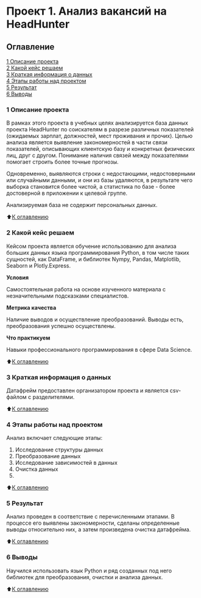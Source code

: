 # Проект 1. Анализ вакансий на HeadHunter 


## Оглавление
[1 Описание проекта](https://github.com/gleish/sf_ds/tree/main/project_1_hh/README.md/#1-Описание-проекта)  
[2 Какой кейс решаем](https://github.com/gleish/sf_ds/tree/main/project_1_hh/README.md/#2-Какой-кейс-решаем)  
[3 Краткая информация о данных](https://github.com/gleish/sf_ds/tree/main/project_1_hh/README.md/#3-Краткая-информация-о-данных)  
[4 Этапы работы над проектом](https://github.com/gleish/sf_ds/tree/main/project_1_hh/README.md/#4-Этапы-работы-над-проектом)  
[5 Результат](https://github.com/gleish/sf_ds/tree/main/project_1_hh/README.md/#5-Результат)  
[6 Выводы](https://github.com/gleish/sf_ds/tree/main/project_1_hh/README.md/#6-Выводы)  


### 1 Описание проекта

В рамках этого проекта в учебных целях анализируется база данных проекта HeadHunter по соискателям в разрезе различных показателей (ожидаемых зарплат, должностей, мест проживания и прочих). Целью анализа является выявление закономерностей в части связи показателей, описывающих клиентскую базу и конкретных физических лиц, друг с другом. Понимание наличия связей между показателями помогает строить более точные прогнозы.

Одновременно, выявляются строки с недостающими, недостоверными или случайными данными, и они из базы удаляются, в результате чего выборка становится более чистой, а статистика по базе - более достоверной в приложении к целевой группе.

Анализируемая база не содержит персональных данных. 


:arrow_up:[К оглавлению](https://github.com/gleish/sf_ds/tree/main/project_1_hh/README.md/#Оглавление)  


### 2 Какой кейс решаем

Кейсом проекта является обучение использованию для анализа больших данных языка программирования Python, в том числе таких сущностей, как DataFrame, и библиотек Nympy, Pandas, Matplotlib, Seaborn и Plotly.Express.

**Условия**

Самостоятельная работа на основе изученного материала с незначительными подсказками специалистов.

**Метрика качества**

Наличие выводов и осуществление преобразований. Выводы есть, преобразования успешно осуществлены.

**Что практикуем**

Навыки профессионального программирования в сфере Data Science.


:arrow_up:[К оглавлению](https://github.com/gleish/sf_ds/tree/main/project_1_hh/README.md/#Оглавление) 


### 3 Краткая информация о данных

Датафрейм предоставлен организатором проекта и является csv-файлом с разделителями.


:arrow_up:[К оглавлению](https://github.com/gleish/sf_ds/tree/main/project_1_hh/README.md/#Оглавление) 


### 4 Этапы работы над проектом

Анализ включает следующие этапы:
1. Исследование структуры данных
2. Преобразование данных
3. Исследование зависимостей в данных
4. Очистка данных
5. 

:arrow_up:[К оглавлению](https://github.com/gleish/sf_ds/tree/main/project_1_hh/README.md/#Оглавление) 


### 5 Результат

Анализ проведен в соответствие с перечисленными этапами. В процессе его выявлены закономерности, сделаны определенные выводы относительно них, а затем произведена очистка датафрейма.


:arrow_up:[К оглавлению](https://github.com/gleish/sf_ds/tree/main/project_1_hh/README.md/#Оглавление) 


### 6 Выводы

Научился использовать язык Python и ряд созданных под него библиотек для преобразования, очистки и анализа данных.


:arrow_up:[К оглавлению](https://github.com/gleish/sf_ds/tree/main/project_1_hh/README.md/#Оглавление) 

